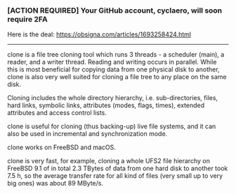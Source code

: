 ### [ACTION REQUIRED] Your GitHub account, cyclaero, will soon require 2FA

Here is the deal: https://obsigna.com/articles/1693258424.html

---
 
clone is a file tree cloning tool which runs 3 threads - a scheduler (main), a
reader, and a writer thread. Reading and writing occurs in parallel. While this
is most beneficial for copying data from one physical disk to another, clone is
also very well suited for cloning a file tree to any place on the same disk.

Cloning includes the whole directory hierarchy, i.e. sub-directories, files,
hard links, symbolic links, attributes (modes, flags, times), extended
attributes and access control lists.

clone is useful for cloning (thus backing-up) live file systems, and it can
also be used in incremental and synchronization mode.

clone works on FreeBSD and macOS.

clone is very fast, for example, cloning a whole UFS2 file hierarchy on
FreeBSD 9.1 of in total 2.3 TBytes of data from one hard disk to another
took 7.5 h, so the average transfer rate for all kind of files (very small
up to very big ones) was about 89 MByte/s.
